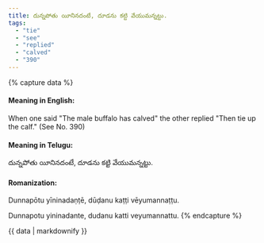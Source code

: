 ```yaml
---
title: దున్నపోతు యీనినదంటే, దూడను కట్టి వేయుమన్నట్టు.
tags:
  - "tie"
  - "see"
  - "replied"
  - "calved"
  - "390"
---
```


{% capture data %}
#### Meaning in English:
When one said "The male buffalo has calved" the other replied "Then tie up the calf."
(See No. 390)

#### Meaning in Telugu:
దున్నపోతు యీనినదంటే, దూడను కట్టి వేయుమన్నట్టు.

#### Romanization:
Dunnapōtu yīninadaṇṭē, dūḍanu kaṭṭi vēyumannaṭṭu.

Dunnapotu yininadante, dudanu katti veyumannattu.
{% endcapture %}

{{ data | markdownify }}

